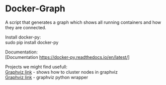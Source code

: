 # Docker-Graph
A script that generates a graph which shows all running containers and how they are connected.


Install docker-py: </br>
sudo pip install docker-py

Documentation: </br>
[Documentation https://docker-py.readthedocs.io/en/latest/]

Projects we might find usefull: </br>
[Graphviz link](http://www.graphviz.org/Gallery/directed/cluster.html) - shows how to cluster nodes in graphviz </br>
[Graphviz link](http://matthiaseisen.com/articles/graphviz/) - graphviz python wrapper


